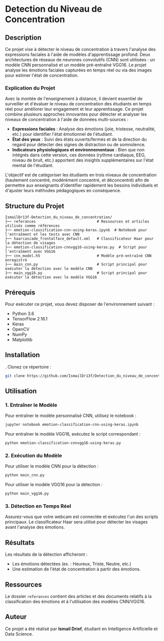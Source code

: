 # Detection du Niveau de Concentration

## Description
Ce projet vise à détecter le niveau de concentration à travers l'analyse des expressions faciales à l'aide de modèles d'apprentissage profond. Deux architectures de réseaux de neurones convolutifs (CNN) sont utilisées : un modèle CNN personnalisé et un modèle pré-entraîné VGG16. Le projet analyse les émotions faciales capturées en temps réel ou via des images pour estimer l'état de concentration.

### Explication du Projet
Avec la montée de l'enseignement à distance, il devient essentiel de surveiller et d'évaluer le niveau de concentration des étudiants en temps réel pour améliorer leur engagement et leur apprentissage. Ce projet combine plusieurs approches innovantes pour détecter et analyser les niveaux de concentration à l'aide de données multi-sources :

- **Expressions faciales** : Analyse des émotions (joie, tristesse, neutralité, etc.) pour identifier l'état émotionnel de l'étudiant.
- **État des yeux** : Suivi des états ouverts/fermés et de la direction du regard pour détecter des signes de distraction ou de somnolence.
- **Indicateurs physiologiques et environnementaux** : Bien que non intégrés dans cette version, ces données (rythme cardiaque, EEG, niveau de bruit, etc.) apportent des insights supplémentaires sur l'état mental de l'étudiant.

L'objectif est de catégoriser les étudiants en trois niveaux de concentration (hautement concentré, modérément concentré, et déconcentré) afin de permettre aux enseignants d'identifier rapidement les besoins individuels et d'ajuster leurs méthodes pédagogiques en conséquence.

## Structure du Projet
```
IsmailDr13f-Detection_du_niveau_de_concentration/
├── referances                            # Ressources et articles utilisés comme références
├── emotion-classification-cnn-using-keras.ipynb  # Notebook pour l'entraîment et les tests avec CNN
├── haarcascade_frontalface_default.xml   # Classificateur Haar pour la détection de visages
├── emotion-classification-cnnvgg16-using-keras.py  # Script pour l'entraîment avec VGG16
├── cnn_model.h5                          # Modèle pré-entraîné CNN enregistré
├── main_cnn.py                           # Script principal pour exécuter la détection avec le modèle CNN
├── main_vgg16.py                         # Script principal pour exécuter la détection avec le modèle VGG16
```

## Prérequis
Pour exécuter ce projet, vous devez disposer de l'environnement suivant :
- Python 3.6
- TensorFlow 2.16.1
- Keras
- OpenCV
- NumPy
- Matplotlib

## Installation
. Clonez ce répertoire :
   ```bash
   git clone https://github.com/IsmailDr13f/Detection_du_niveau_de_concentration.git
   ```

## Utilisation

### 1. Entraîner le Modèle
Pour entraîner le modèle personnalisé CNN, utilisez le notebook :
```bash
jupyter notebook emotion-classification-cnn-using-keras.ipynb
```
Pour entraîner le modèle VGG16, exécutez le script correspondant :
```bash
python emotion-classification-cnnvgg16-using-keras.py
```

### 2. Exécution du Modèle
Pour utiliser le modèle CNN pour la détection :
```bash
python main_cnn.py
```
Pour utiliser le modèle VGG16 pour la détection :
```bash
python main_vgg16.py
```

### 3. Détection en Temps Réel
Assurez-vous que votre webcam est connectée et exécutez l'un des scripts principaux. Le classificateur Haar sera utilisé pour détecter les visages avant l'analyse des émotions.

## Résultats
Les résultats de la détection afficheront :
- Les émotions détectées (ex. : Heureux, Triste, Neutre, etc.)
- Une estimation de l'état de concentration à partir des émotions.

## Ressources
Le dossier `referances` contient des articles et des documents relatifs à la classification des émotions et à l'utilisation des modèles CNN/VGG16.

## Auteur
Ce projet a été réalisé par **Ismail Drief**, étudiant en Intelligence Artificielle et Data Science.



